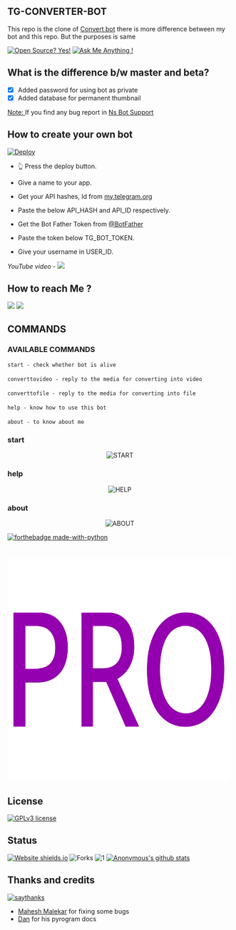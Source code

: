 ## TG-CONVERTER-BOT 
This repo is the clone of [Convert bot](https://telegram.dog/convert_Ns_bot) there is more difference between my bot and this repo. But the purposes is same


[![Open Source? Yes!](https://badgen.net/badge/Open%20Source%20%3F/Yes%21/blue?icon=github)](https://github.com/Ns-AnoNymouS/TG-CONVERT-BOT/tree/main)
[![Ask Me Anything !](https://img.shields.io/badge/Ask%20me-anything-1abc9c.svg)](https://telegram.dog/Ns_AnoNymouS)

## What is the difference b/w master and beta?

- [X] Added password for using bot as private 
- [X] Added database for permanent thumbnail 

<u> Note: </u> If you find any bug report in [Ns Bot Support](https://telegram.dog/ns_bot_supporters)


## How to create your own bot
[![Deploy](https://www.herokucdn.com/deploy/button.svg)](https://heroku.com/deploy?template=https://github.com/Achu2234/TG-CONVERT-BOT)
- 👆 Press the deploy button.

- Give a name to your app.

- Get your API hashes, Id from [my.telegram.org](https://my.telegram.org/)

- Paste the below API_HASH and API_ID respectively.

- Get the Bot Father Token from [@BotFather](https://telegram.dog/botfather)

- Paste the token below TG_BOT_TOKEN.

- Give your username in USER_ID.

<i>YouTube video</i> - <a href="https://youtu.be/zQamSjXBpJU"><img src="https://img.shields.io/badge/How%20To-Create-red.svg?logo=Youtube"></a>


## How to reach Me ?
<a href="https://telegram.dog/Ns_bot_updates"><img src="https://img.shields.io/badge/Join-Telegram%20Channel-red.svg?logo=Telegram"></a>
<a href="https://telegram.dog/Ns_Bot_supporters"><img src="https://img.shields.io/badge/Join-Telegram%20Group-blue.svg?logo=telegram"></a>

## COMMANDS
### AVAILABLE COMMANDS 
```
start - check whether bot is alive 

converttovideo - reply to the media for converting into video 

converttofile - reply to the media for converting into file 

help - know how to use this bot

about - to know about me
```
### start
<p align="center">
<img src="https://telegra.ph/file/3cb7e3725cd991373dd9b.jpg" alt="START">

### help
<p align="center">
<img src="https://telegra.ph/file/0ba25cedf094225ad7175.jpg" alt="HELP">

### about
<p align="center">
<img src="https://telegra.ph/file/f6ad0e22825afe65ddcd2.jpg" alt="ABOUT">

[![forthebadge made-with-python](http://ForTheBadge.com/images/badges/made-with-python.svg)](https://www.python.org/)
#
#
![](https://raw.githubusercontent.com/acervenky/animated-github-badges/master/assets/pro.gif)

## License
[![GPLv3 license](https://img.shields.io/badge/License-GPLv3-blue.svg)](https://github.com/Ns-AnoNymouS/TG-CONVERT-BOT/blob/main/LICENSE)

## Status
[![Website shields.io](https://img.shields.io/website-up-down-green-red/http/shields.io.svg)](https://github.com/Ns-AnoNymouS/TG-CONVERT-BOT/tree/main)
![Forks](https://img.shields.io/github/forks/Ns-AnoNymouS/TG-CONVERT-BOT)
![1](https://github-readme-stats.vercel.app/api/top-langs/?username=Ns-AnoNymouS&theme=blue-green)
[![Anonymous's github stats](https://github-readme-stats.vercel.app/api?username=Ns-AnoNymouS&theme=blue-green)](https://github.com/anuraghazra/github-readme-stats)


## Thanks and credits
[![saythanks](https://img.shields.io/badge/say-thanks-ff69b4.svg)](https://saythanks.io/to/kennethreitz)
- [Mahesh Malekar](https://telegram.dog/MaheshMalekar) for fixing some bugs
- [Dan](https://telegram.dog/haskell) for his pyrogram docs

